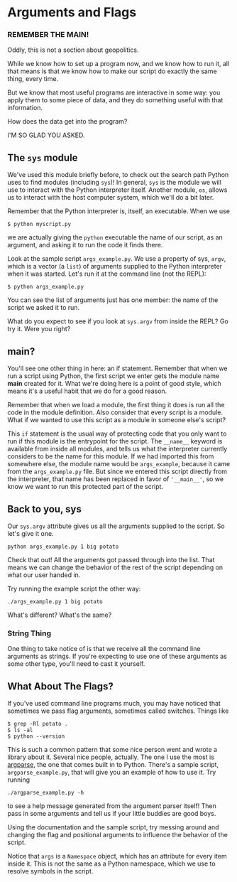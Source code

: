 # Arguments and Flags

### REMEMBER THE __MAIN__!

Oddly, this is not a section about geopolitics.

While we know how to set up a program now, and we know how to run it, all that means is that we know how to make our script do exactly the same thing, every time.

But we know that most useful programs are interactive in some way: you apply them to some piece of data, and they do something useful with that information.

How does the data get into the program?

I'M SO GLAD YOU ASKED.

## The `sys` module

We've used this module briefly before, to check out the search path Python uses to find modules (including `sys`)! In general, `sys` is the module we will use to interact with the Python interpreter itself. Another module, `os`, allows us to interact with the host computer system, which we'll do a bit later.

Remember that the Python interpreter is, itself, an executable. When we use 

```
$ python myscript.py
```

we are actually giving the `python` executable the name of our script, as an argument, and asking it to run the code it finds there.

Look at the sample script `args_example.py`. We use a property of sys, `argv`, which is a vector (a `list`) of arguments supplied to the Python interpreter when it was started. Let's run it at the command line (not the REPL):

```
$ python args_example.py
```

You can see the list of arguments just has one member: the name of the script we asked it to run.

What do you expect to see if you look at `sys.argv` from inside the REPL? Go try it. Were you right?

## __main__?

You'll see one other thing in here: an if statement. Remember that when we run a script using Python, the first script we enter gets the module name __main__ created for it. What we're doing here is a point of good style, which means it's a useful habit that we do for a good reason.

Remember that when we load a module, the first thing it does is run all the code in the module definition. Also consider that every script is a module. What if we wanted to use this script as a module in someone else's script?

This `if` statement is the usual way of protecting code that you only want to run if this module is the entrypoint for the script. The `__name__` keyword is available from inside all modules, and tells us what the interpreter currently considers to be the name for this module. If we had imported this from somewhere else, the module name would be `args_example`, because it came from the `args_example.py` file. But since we entered this script directly from the interpreter, that name has been replaced in favor of `'__main__'`, so we know we want to run this protected part of the script.

## Back to you, sys

Our `sys.argv` attribute gives us all the arguments supplied to the script. So let's give it one.

```
python args_example.py 1 big potato
```

Check that out! All the arguments got passed through into the list. That means we can change the behavior of the rest of the script depending on what our user handed in.

Try running the example script the other way:

```
./args_example.py 1 big potato
```

What's different? What's the same?

### String Thing

One thing to take notice of is that we receive all the command line arguments as strings. If you're expecting to use one of these arguments as some other type, you'll need to cast it yourself.

## What About The Flags?

If you've used command line programs much, you may have noticed that sometimes we pass flag arguments, sometimes called switches. Things like 

```
$ grep -Rl potato .
$ ls -al
$ python --version
```

This is such a common pattern that some nice person went and wrote a library about it. Several nice people, actually. The one I use the most is [argparse](https://docs.python.org/3.7/library/argparse.html), the one that comes built in to Python. There's a sample script, `argparse_example.py`, that will give you an example of how to use it. Try running

```
./argparse_example.py -h
```

to see a help message generated from the argument parser itself! Then pass in some arguments and tell us if your little buddies are good boys.

Using the documentation and the sample script, try messing around and changing the flag and positional arguments to influence the behavior of the script.

Notice that `args` is a `Namespace` object, which has an attribute for every item inside it. This is not the same as a Python namespace, which we use to resolve symbols in the script.
